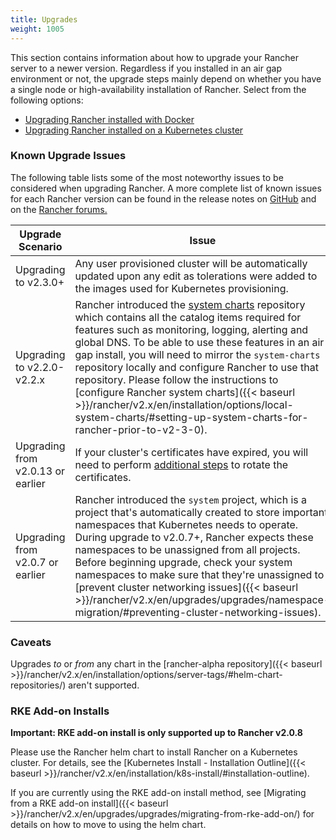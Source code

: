 ```yaml
---
title: Upgrades
weight: 1005
---
```

This section contains information about how to upgrade your Rancher server to a newer version. Regardless if you installed in an air gap environment or not, the upgrade steps mainly depend on whether you have a single node or high-availability installation of Rancher. Select from the following options:

- [Upgrading Rancher installed with Docker]({{<baseurl>}}/rancher/v2.x/en/upgrades/upgrades/single-node/)
- [Upgrading Rancher installed on a Kubernetes cluster]({{<baseurl>}}/rancher/v2.x/en/upgrades/upgrades/ha/)

### Known Upgrade Issues

The following table lists some of the most noteworthy issues to be considered when upgrading Rancher. A more complete list of known issues for each Rancher version can be found in the release notes on [GitHub](https://github.com/rancher/rancher/releases) and on the [Rancher forums.](https://forums.rancher.com/c/announcements/12)

Upgrade Scenario | Issue
---|---
Upgrading to v2.3.0+ | Any user provisioned cluster will be automatically updated upon any edit as tolerations were added to the images used for Kubernetes provisioning.
Upgrading to v2.2.0-v2.2.x | Rancher introduced the [system charts](https://github.com/rancher/system-charts) repository which contains all the catalog items required for features such as monitoring, logging, alerting and global DNS. To be able to use these features in an air gap install, you will need to mirror the `system-charts` repository locally and configure Rancher to use that repository. Please follow the instructions to [configure Rancher system charts]({{< baseurl >}}/rancher/v2.x/en/installation/options/local-system-charts/#setting-up-system-charts-for-rancher-prior-to-v2-3-0).
Upgrading from v2.0.13 or earlier  | If your cluster's certificates have expired, you will need to perform [additional steps]({{<baseurl>}}/rancher/v2.x/en/cluster-admin/certificate-rotation/#rotating-expired-certificates-after-upgrading-older-rancher-versions) to rotate the certificates.
Upgrading from v2.0.7 or earlier | Rancher introduced the `system` project, which is a project that's automatically created to store important namespaces that Kubernetes needs to operate. During upgrade to v2.0.7+, Rancher expects these namespaces to be unassigned from all projects. Before beginning upgrade, check your system namespaces to make sure that they're unassigned to [prevent cluster networking issues]({{< baseurl >}}/rancher/v2.x/en/upgrades/upgrades/namespace-migration/#preventing-cluster-networking-issues).

### Caveats
Upgrades _to_ or _from_ any chart in the [rancher-alpha repository]({{< baseurl >}}/rancher/v2.x/en/installation/options/server-tags/#helm-chart-repositories/) aren't supported.

### RKE Add-on Installs

**Important: RKE add-on install is only supported up to Rancher v2.0.8**

Please use the Rancher helm chart to install Rancher on a Kubernetes cluster. For details, see the [Kubernetes Install - Installation Outline]({{< baseurl >}}/rancher/v2.x/en/installation/k8s-install/#installation-outline).

If you are currently using the RKE add-on install method, see [Migrating from a RKE add-on install]({{< baseurl >}}/rancher/v2.x/en/upgrades/upgrades/migrating-from-rke-add-on/) for details on how to move to using the helm chart.
